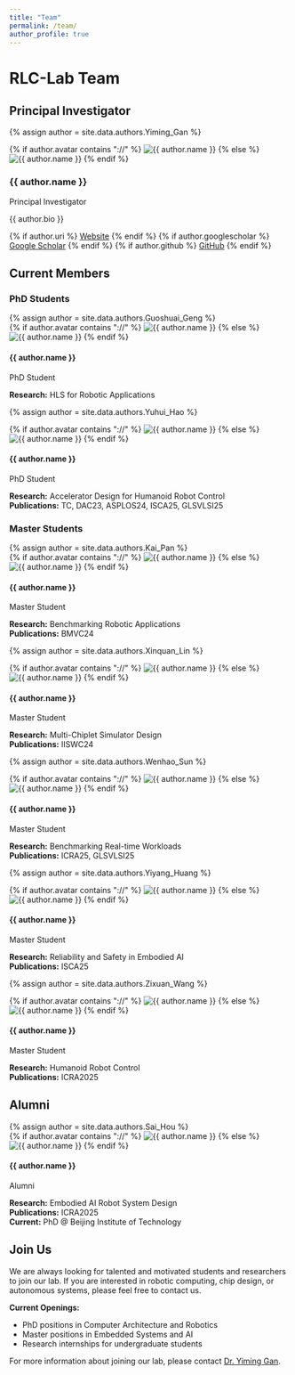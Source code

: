 ```yaml
---
title: "Team"
permalink: /team/
author_profile: true
---
```


# RLC-Lab Team

## Principal Investigator

{% assign author = site.data.authors.Yiming_Gan %}
<div class="team-member">
  <div class="member-avatar">
    {% if author.avatar contains "://" %}
      <img src="{{ author.avatar }}" alt="{{ author.name }}">
    {% else %}
      <img src="{{ author.avatar | prepend: '/images/' | prepend: base_path }}" alt="{{ author.name }}">
    {% endif %}
  </div>
  <div class="member-info">
    <h3>{{ author.name }}</h3>
    <p class="member-title">Principal Investigator</p>
    <p class="member-bio">{{ author.bio }}</p>
    <div class="member-links">
      {% if author.uri %}
        <a href="{{ author.uri }}"><i class="fas fa-link"></i> Website</a>
      {% endif %}
      {% if author.googlescholar %}
        <a href="{{ author.googlescholar }}"><i class="ai ai-google-scholar"></i> Google Scholar</a>
      {% endif %}
      {% if author.github %}
        <a href="https://github.com/{{ author.github }}"><i class="fab fa-github"></i> GitHub</a>
      {% endif %}
    </div>
  </div>
</div>

## Current Members

### PhD Students

<div class="team-grid">
  {% assign author = site.data.authors.Guoshuai_Geng %}
  <div class="team-card">
    <div class="member-avatar-small">
      {% if author.avatar contains "://" %}
        <img src="{{ author.avatar }}" alt="{{ author.name }}">
      {% else %}
        <img src="{{ author.avatar | prepend: '/images/' | prepend: base_path }}" alt="{{ author.name }}">
      {% endif %}
    </div>
    <div class="member-info-compact">
      <h4>{{ author.name }}</h4>
      <p class="member-role">PhD Student</p>
      <div class="research-area">
        <strong>Research:</strong> HLS for Robotic Applications
      </div>
    </div>
  </div>

  {% assign author = site.data.authors.Yuhui_Hao %}
  <div class="team-card">
    <div class="member-avatar-small">
      {% if author.avatar contains "://" %}
        <img src="{{ author.avatar }}" alt="{{ author.name }}">
      {% else %}
        <img src="{{ author.avatar | prepend: '/images/' | prepend: base_path }}" alt="{{ author.name }}">
      {% endif %}
    </div>
    <div class="member-info-compact">
      <h4>{{ author.name }}</h4>
      <p class="member-role">PhD Student</p>
      <div class="research-area">
        <strong>Research:</strong> Accelerator Design for Humanoid Robot Control
      </div>
      <div class="publications">
        <strong>Publications:</strong> TC, DAC23, ASPLOS24, ISCA25, GLSVLSI25
      </div>
    </div>
  </div>
</div>

### Master Students

<div class="team-grid">
  {% assign author = site.data.authors.Kai_Pan %}
  <div class="team-card">
    <div class="member-avatar-small">
      {% if author.avatar contains "://" %}
        <img src="{{ author.avatar }}" alt="{{ author.name }}">
      {% else %}
        <img src="{{ author.avatar | prepend: '/images/' | prepend: base_path }}" alt="{{ author.name }}">
      {% endif %}
    </div>
    <div class="member-info-compact">
      <h4>{{ author.name }}</h4>
      <p class="member-role">Master Student</p>
      <div class="research-area">
        <strong>Research:</strong> Benchmarking Robotic Applications
      </div>
      <div class="publications">
        <strong>Publications:</strong> BMVC24
      </div>
    </div>
  </div>

  {% assign author = site.data.authors.Xinquan_Lin %}
  <div class="team-card">
    <div class="member-avatar-small">
      {% if author.avatar contains "://" %}
        <img src="{{ author.avatar }}" alt="{{ author.name }}">
      {% else %}
        <img src="{{ author.avatar | prepend: '/images/' | prepend: base_path }}" alt="{{ author.name }}">
      {% endif %}
    </div>
    <div class="member-info-compact">
      <h4>{{ author.name }}</h4>
      <p class="member-role">Master Student</p>
      <div class="research-area">
        <strong>Research:</strong> Multi-Chiplet Simulator Design
      </div>
      <div class="publications">
        <strong>Publications:</strong> IISWC24
      </div>
    </div>
  </div>

  {% assign author = site.data.authors.Wenhao_Sun %}
  <div class="team-card">
    <div class="member-avatar-small">
      {% if author.avatar contains "://" %}
        <img src="{{ author.avatar }}" alt="{{ author.name }}">
      {% else %}
        <img src="{{ author.avatar | prepend: '/images/' | prepend: base_path }}" alt="{{ author.name }}">
      {% endif %}
    </div>
    <div class="member-info-compact">
      <h4>{{ author.name }}</h4>
      <p class="member-role">Master Student</p>
      <div class="research-area">
        <strong>Research:</strong> Benchmarking Real-time Workloads
      </div>
      <div class="publications">
        <strong>Publications:</strong> ICRA25, GLSVLSI25
      </div>
    </div>
  </div>

  {% assign author = site.data.authors.Yiyang_Huang %}
  <div class="team-card">
    <div class="member-avatar-small">
      {% if author.avatar contains "://" %}
        <img src="{{ author.avatar }}" alt="{{ author.name }}">
      {% else %}
        <img src="{{ author.avatar | prepend: '/images/' | prepend: base_path }}" alt="{{ author.name }}">
      {% endif %}
    </div>
    <div class="member-info-compact">
      <h4>{{ author.name }}</h4>
      <p class="member-role">Master Student</p>
      <div class="research-area">
        <strong>Research:</strong> Reliability and Safety in Embodied AI
      </div>
      <div class="publications">
        <strong>Publications:</strong> ISCA25
      </div>
    </div>
  </div>

  {% assign author = site.data.authors.Zixuan_Wang %}
  <div class="team-card">
    <div class="member-avatar-small">
      {% if author.avatar contains "://" %}
        <img src="{{ author.avatar }}" alt="{{ author.name }}">
      {% else %}
        <img src="{{ author.avatar | prepend: '/images/' | prepend: base_path }}" alt="{{ author.name }}">
      {% endif %}
    </div>
    <div class="member-info-compact">
      <h4>{{ author.name }}</h4>
      <p class="member-role">Master Student</p>
      <div class="research-area">
        <strong>Research:</strong> Humanoid Robot Control
      </div>
      <div class="publications">
        <strong>Publications:</strong> ICRA2025
      </div>
    </div>
  </div>
</div>

## Alumni

<div class="team-grid">
  {% assign author = site.data.authors.Sai_Hou %}
  <div class="team-card">
    <div class="member-avatar-small">
      {% if author.avatar contains "://" %}
        <img src="{{ author.avatar }}" alt="{{ author.name }}">
      {% else %}
        <img src="{{ author.avatar | prepend: '/images/' | prepend: base_path }}" alt="{{ author.name }}">
      {% endif %}
    </div>
    <div class="member-info-compact">
      <h4>{{ author.name }}</h4>
      <p class="member-role">Alumni</p>
      <div class="research-area">
        <strong>Research:</strong> Embodied AI Robot System Design
      </div>
      <div class="publications">
        <strong>Publications:</strong> ICRA2025
      </div>
      <div class="current-position">
        <strong>Current:</strong> PhD @ Beijing Institute of Technology
      </div>
    </div>
  </div>
</div>

## Join Us

We are always looking for talented and motivated students and researchers to join our lab. If you are interested in robotic computing, chip design, or autonomous systems, please feel free to contact us.

**Current Openings:**
- PhD positions in Computer Architecture and Robotics
- Master positions in Embedded Systems and AI
- Research internships for undergraduate students

For more information about joining our lab, please contact [Dr. Yiming Gan](mailto:ganyiming@ict.ac.cn). 
